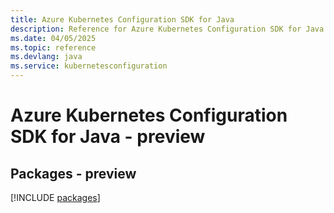 ```yaml
---
title: Azure Kubernetes Configuration SDK for Java
description: Reference for Azure Kubernetes Configuration SDK for Java
ms.date: 04/05/2025
ms.topic: reference
ms.devlang: java
ms.service: kubernetesconfiguration
---
```

# Azure Kubernetes Configuration SDK for Java - preview
## Packages - preview
[!INCLUDE [packages](kubernetes-configuration-index.md)]